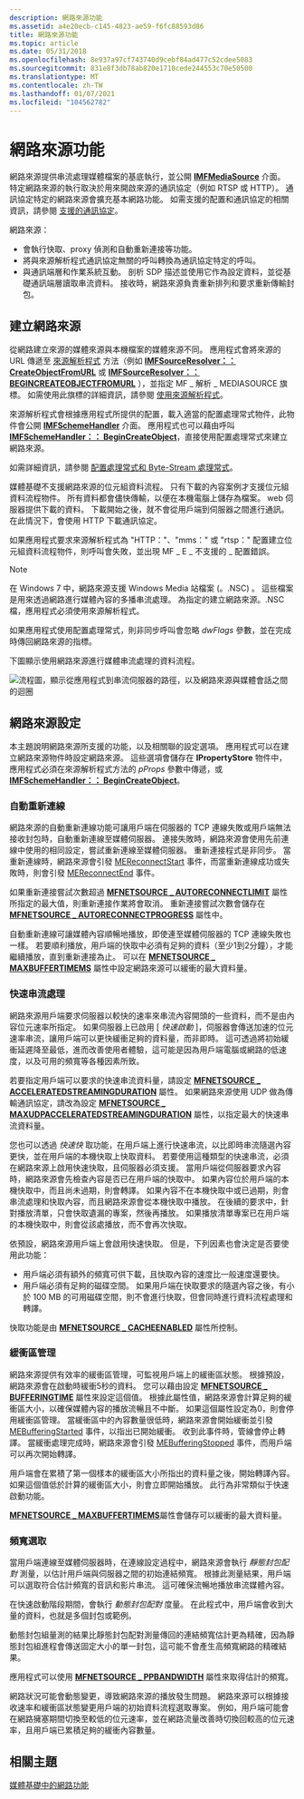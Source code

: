 ```yaml
---
description: 網路來源功能
ms.assetid: a4e20ecb-c145-4823-ae59-f6fc88593d86
title: 網路來源功能
ms.topic: article
ms.date: 05/31/2018
ms.openlocfilehash: 8e937a97cf743740d9cebf84ad477c52cdee5083
ms.sourcegitcommit: 831e8f3db78ab820e1710cede244553c70e50500
ms.translationtype: MT
ms.contentlocale: zh-TW
ms.lasthandoff: 01/07/2021
ms.locfileid: "104562782"
---
```

# <a name="network-source-features"></a>網路來源功能

網路來源提供串流處理媒體檔案的基底執行，並公開 [**IMFMediaSource**](/windows/desktop/api/mfidl/nn-mfidl-imfmediasource) 介面。 特定網路來源的執行取決於用來開啟來源的通訊協定（例如 RTSP 或 HTTP）。 通訊協定特定的網路來源會擴充基本網路功能。 如需支援的配置和通訊協定的相關資訊，請參閱 [支援的通訊協定](supported-protocols.md)。

網路來源：

-   會執行快取、proxy 偵測和自動重新連接等功能。
-   將與來源解析程式通訊協定無關的呼叫轉換為通訊協定特定的呼叫。
-   與通訊端層和作業系統互動。 剖析 SDP 描述並使用它作為設定資料，並從基礎通訊端層讀取串流資料。 接收時，網路來源負責重新排列和要求重新傳輸封包。

## <a name="network-source-creation"></a>建立網路來源

從網路建立來源的媒體來源與本機檔案的媒體來源不同。 應用程式會將來源的 URL 傳遞至 [來源解析程式](source-resolver.md) 方法（例如 [**IMFSourceResolver：： CreateObjectFromURL**](/windows/desktop/api/mfidl/nf-mfidl-imfsourceresolver-createobjectfromurl) 或 [**IMFSourceResolver：： BEGINCREATEOBJECTFROMURL**](/windows/desktop/api/mfidl/nf-mfidl-imfsourceresolver-begincreateobjectfromurl) ），並指定 MF \_ 解析 \_ MEDIASOURCE 旗標。 如需使用此旗標的詳細資訊，請參閱 [使用來源解析程式](using-the-source-resolver.md)。

來源解析程式會根據應用程式所提供的配置，載入適當的配置處理常式物件，此物件會公開 [**IMFSchemeHandler**](/windows/desktop/api/mfidl/nn-mfidl-imfschemehandler) 介面。 應用程式也可以藉由呼叫 [**IMFSchemeHandler：： BeginCreateObject**](/windows/desktop/api/mfidl/nf-mfidl-imfschemehandler-begincreateobject)，直接使用配置處理常式來建立網路來源。

如需詳細資訊，請參閱 [配置處理常式和 Byte-Stream 處理常式](scheme-handlers-and-byte-stream-handlers.md)。

媒體基礎不支援網路來源的位元組資料流程。 只有下載的內容案例才支援位元組資料流程物件。 所有資料都會儘快傳輸，以便在本機電腦上儲存為檔案。 web 伺服器提供下載的資料。 下載開始之後，就不會從用戶端到伺服器之間進行通訊。 在此情況下，會使用 HTTP 下載通訊協定。

如果應用程式要求來源解析程式為 "HTTP："、"mms：" 或 "rtsp：" 配置建立位元組資料流程物件，則呼叫會失敗，並出現 MF \_ E \_ 不支援的 \_ 配置錯誤。

> [!Note]  
> 在 Windows 7 中，網路來源支援 Windows Media 站檔案 (。.NSC) 。 這些檔案是用來透過網路進行媒體內容的多播串流處理。 為指定的建立網路來源。.NSC 檔，應用程式必須使用來源解析程式。

 

如果應用程式使用配置處理常式，則非同步呼叫會忽略 *dwFlags* 參數，並在完成時傳回網路來源的指標。

下圖顯示使用網路來源進行媒體串流處理的資料流程。

![流程圖，顯示從應用程式到串流伺服器的路徑，以及網路來源與媒體會話之間的迴圈](images/3f9186ea-53ed-4a31-a097-92f39fa08624.gif)

## <a name="network-source-configuration"></a>網路來源設定

本主題說明網路來源所支援的功能，以及相關聯的設定選項。 應用程式可以在建立網路來源物件時設定網路來源。 這些選項會儲存在 **IPropertyStore** 物件中，應用程式必須在來源解析程式方法的 *pProps* 參數中傳遞，或 [**IMFSchemeHandler：： BeginCreateObject**](/windows/desktop/api/mfidl/nf-mfidl-imfschemehandler-begincreateobject)。

### <a name="auto-reconnect"></a>自動重新連線

網路來源的自動重新連線功能可讓用戶端在伺服器的 TCP 連線失敗或用戶端無法接收封包時，自動重新連線至媒體伺服器。 連接失敗時，網路來源會使用先前連線中使用的相同設定，嘗試重新連線至媒體伺服器。 重新連接程式是非同步。 當重新連線時，網路來源會引發 [MEReconnectStart](mereconnectstart.md) 事件，而當重新連線成功或失敗時，則會引發 [MEReconnectEnd](mereconnectend.md) 事件。

如果重新連接嘗試次數超過 [**MFNETSOURCE \_ AUTORECONNECTLIMIT**](mfnetsource-autoreconnectlimit-property.md) 屬性所指定的最大值，則重新連接作業將會取消。 重新連接嘗試次數會儲存在 [**MFNETSOURCE \_ AUTORECONNECTPROGRESS**](mfnetsource-autoreconnectprogress-property.md) 屬性中。

自動重新連線可讓媒體內容順暢地播放，即使連至媒體伺服器的 TCP 連線失敗也一樣。 若要順利播放，用戶端的快取中必須有足夠的資料（至少1到2分鐘），才能繼續播放，直到重新連接為止。 可以在 [**MFNETSOURCE \_ MAXBUFFERTIMEMS**](mfnetsource-maxbuffertimems-property.md) 屬性中設定網路來源可以緩衝的最大資料量。

### <a name="fast-streaming"></a>快速串流處理 

網路來源用戶端要求伺服器以較快的速率來串流內容開頭的一些資料，而不是由內容位元速率所指定。 如果伺服器上已啟用 [ *快速啟動* ]，伺服器會傳送加速的位元速率串流，讓用戶端可以更快緩衝足夠的資料量，而非即時。 這可透過將初始緩衝延遲降至最低，進而改善使用者體驗，這可能是因為用戶端電腦或網路的低速度，以及可用的頻寬等各種因素所致。

若要指定用戶端可以要求的快速串流資料量，請設定 [**MFNETSOURCE \_ ACCELERATEDSTREAMINGDURATION**](mfnetsource-acceleratedstreamingduration-property.md) 屬性。 如果網路來源使用 UDP 做為傳輸通訊協定，請改為設定 [**MFNETSOURCE \_ MAXUDPACCELERATEDSTREAMINGDURATION**](mfnetsource-maxudpacceleratedstreamingduration-property.md) 屬性，以指定最大的快速串流資料量。

您也可以透過 *快速快* 取功能，在用戶端上進行快速串流，以比即時串流隨選內容更快，並在用戶端的本機快取上快取資料。 若要使用這種類型的快速串流，必須在網路來源上啟用快速快取，且伺服器必須支援。 當用戶端從伺服器要求內容時，網路來源會先檢查內容是否已在用戶端的快取中。 如果內容位於用戶端的本機快取中，而且尚未過期，則會轉譯。 如果內容不在本機快取中或已過期，則會串流處理和快取內容，而且網路來源會從本機快取中播放。 在後續的要求中，針對播放清單，只會快取遺漏的專案，然後再播放。 如果播放清單專案已在用戶端的本機快取中，則會從該處播放，而不會再次快取。

依預設，網路來源用戶端上會啟用快速快取。 但是，下列因素也會決定是否要使用此功能：

-   用戶端必須有額外的頻寬可供下載，且快取內容的速度比一般速度還要快。
-   用戶端必須有足夠的磁碟空間。 如果用戶端在快取要求的隨選內容之後，有小於 100 MB 的可用磁碟空間，則不會進行快取，但會同時進行資料流程處理和轉譯。

快取功能是由 [**MFNETSOURCE \_ CACHEENABLED**](mfnetsource-cacheenabled-property.md) 屬性所控制。

### <a name="buffer-management"></a>緩衝區管理

網路來源提供有效率的緩衝區管理，可監視用戶端上的緩衝區狀態。 根據預設，網路來源會在啟動時緩衝5秒的資料。 您可以藉由設定 [**MFNETSOURCE \_ BUFFERINGTIME**](mfnetsource-bufferingtime-property.md) 屬性來設定這個值。 根據此屬性值，網路來源會計算足夠的緩衝區大小，以確保媒體內容的播放流暢且不中斷。 如果這個屬性設定為0，則會停用緩衝區管理。 當緩衝區中的內容數量很低時，網路來源會開始緩衝並引發 [MEBufferingStarted](mebufferingstarted.md) 事件，以指出已開始緩衝。 收到此事件時，管線會停止轉譯。 當緩衝處理完成時，網路來源會引發 [MEBufferingStopped](mebufferingstopped.md) 事件，而用戶端可以再次開始轉譯。

用戶端會在累積了第一個樣本的緩衝區大小所指出的資料量之後，開始轉譯內容。 如果這個值低於計算的緩衝區大小，則會立即開始播放。 此行為非常類似于快速啟動功能。

[**MFNETSOURCE \_ MAXBUFFERTIMEMS**](mfnetsource-maxbuffertimems-property.md)屬性會儲存可以緩衝的最大資料量。

### <a name="bandwidth-selection"></a>頻寬選取

當用戶端連線至媒體伺服器時，在連線設定過程中，網路來源會執行 *靜態封包配對* 測量，以估計用戶端與伺服器之間的初始連結頻寬。 根據此測量結果，用戶端可以選取符合估計頻寬的音訊和影片串流。 這可確保流暢地播放串流媒體內容。

在快速啟動階段期間，會執行 *動態封包配對* 度量。 在此程式中，用戶端會收到大量的資料，也就是多個封包或範例。

動態封包組量測的結果比靜態封包配對測量傳回的連結頻寬估計更為精確，因為靜態封包組進程會傳送固定大小的單一封包，這可能不會產生高頻寬網路的精確結果。

應用程式可以使用 [**MFNETSOURCE \_ PPBANDWIDTH**](mfnetsource-ppbandwidth-property.md) 屬性來取得估計的頻寬。

網路狀況可能會動態變更，導致網路來源的播放發生問題。 網路來源可以根據接收速率和緩衝區狀態變更用戶端的初始資料流程選取專案。 例如，用戶端可能會在網路擁塞期間切換至較低的位元速率，並在網路流量改善時切換回較高的位元速率，且用戶端已累積足夠的緩衝內容數量。

## <a name="related-topics"></a>相關主題

<dl> <dt>

[媒體基礎中的網路功能](networking-in-media-foundation.md)
</dt> </dl>

 

 



